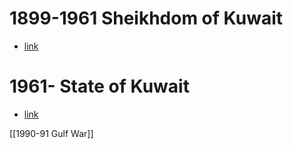 # 1899-1961 Sheikhdom of Kuwait
- [link](https://en.wikipedia.org/wiki/Sheikhdom_of_Kuwait)
# 1961- State of Kuwait
- [link](https://en.wikipedia.org/wiki/Kuwait)

[[1990-91 Gulf War]]
